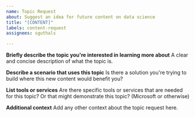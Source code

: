 ```yaml
---
name: Topic Request
about: Suggest an idea for future content on data science
title: "[CONTENT]"
labels: content-request
assignees: sguthals

---
```


**Briefly describe the topic you're interested in learning more about**
A clear and concise description of what the topic is.

**Describe a scenario that uses this topic**
Is there a solution you're trying to build where this new content would benefit you?

**List tools or services**
Are there specific tools or services that are needed for this topic? Or that might demonstrate this topic? (Microsoft or otherwise)

**Additional context**
Add any other context about the topic request here.
